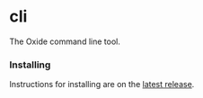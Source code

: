 # cli

The Oxide command line tool.

### Installing

Instructions for installing are on the [latest release](https://github.com/oxidecomputer/cli/releases).
